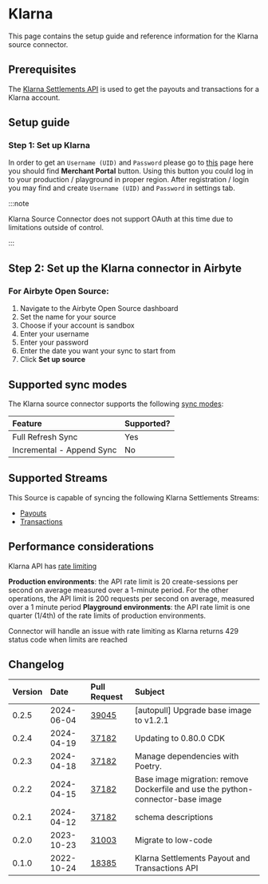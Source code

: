 # Klarna

This page contains the setup guide and reference information for the Klarna source connector.

## Prerequisites

The [Klarna Settlements API](https://developers.klarna.com/api/#settlements-api) is used to get the payouts and transactions for a Klarna account.

## Setup guide

### Step 1: Set up Klarna

In order to get an `Username (UID)` and `Password` please go to [this](https://docs.klarna.com/) page here you should find **Merchant Portal** button. Using this button you could log in to your production / playground in proper region. After registration / login you may find and create `Username (UID)` and `Password` in settings tab.

:::note

Klarna Source Connector does not support OAuth at this time due to limitations outside of control.

:::

## Step 2: Set up the Klarna connector in Airbyte

### For Airbyte Open Source:

1. Navigate to the Airbyte Open Source dashboard
2. Set the name for your source
3. Choose if your account is sandbox
4. Enter your username
5. Enter your password
6. Enter the date you want your sync to start from
7. Click **Set up source**

## Supported sync modes

The Klarna source connector supports the following [sync modes](https://docs.airbyte.com/cloud/core-concepts#connection-sync-modes):

| Feature                   | Supported? |
| :------------------------ | :--------- |
| Full Refresh Sync         | Yes        |
| Incremental - Append Sync | No         |

## Supported Streams

This Source is capable of syncing the following Klarna Settlements Streams:

- [Payouts](https://developers.klarna.com/api/#settlements-api-get-all-payouts)
- [Transactions](https://developers.klarna.com/api/#settlements-api-get-transactions)

## Performance considerations

Klarna API has [rate limiting](https://developers.klarna.com/api/#api-rate-limiting)

**Production environments**: the API rate limit is 20 create-sessions per second on average measured over a 1-minute period. For the other operations, the API limit is 200 requests per second on average, measured over a 1 minute period
**Playground environments**: the API rate limit is one quarter (1/4th) of the rate limits of production environments.

Connector will handle an issue with rate limiting as Klarna returns 429 status code when limits are reached

## Changelog

| Version | Date       | Pull Request                                             | Subject                                                                         |
| :------ | :--------- | :------------------------------------------------------- | :------------------------------------------------------------------------------ |
| 0.2.5 | 2024-06-04 | [39045](https://github.com/airbytehq/airbyte/pull/39045) | [autopull] Upgrade base image to v1.2.1 |
| 0.2.4 | 2024-04-19 | [37182](https://github.com/airbytehq/airbyte/pull/37182) | Updating to 0.80.0 CDK |
| 0.2.3 | 2024-04-18 | [37182](https://github.com/airbytehq/airbyte/pull/37182) | Manage dependencies with Poetry. |
| 0.2.2 | 2024-04-15 | [37182](https://github.com/airbytehq/airbyte/pull/37182) | Base image migration: remove Dockerfile and use the python-connector-base image |
| 0.2.1 | 2024-04-12 | [37182](https://github.com/airbytehq/airbyte/pull/37182) | schema descriptions |
| 0.2.0 | 2023-10-23 | [31003](https://github.com/airbytehq/airbyte/pull/31003) | Migrate to low-code |
| 0.1.0 | 2022-10-24 | [18385](https://github.com/airbytehq/airbyte/pull/18385) | Klarna Settlements Payout and Transactions API |

